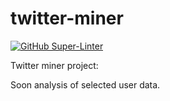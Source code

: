 # twitter-miner

[![GitHub Super-Linter](https://github.com/cleberasilva/twitter-miner/workflows/Lint%20Code%20Base/badge.svg)](https://github.com/marketplace/actions/super-linter)


Twitter miner project:

Soon analysis of selected user data.

